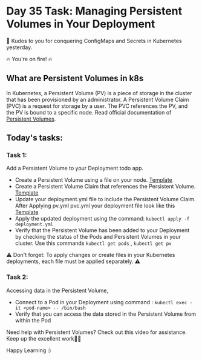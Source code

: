 # Day 35 Task: Managing Persistent Volumes in Your Deployment
🙌 Kudos to you for conquering ConfigMaps and Secrets in Kubernetes yesterday.

🔥 You're on fire! 🔥

## What are Persistent Volumes in k8s
In Kubernetes, a Persistent Volume (PV) is a piece of storage in the cluster that has been provisioned by an administrator. A Persistent Volume Claim (PVC) is a request for storage by a user. The PVC references the PV, and the PV is bound to a specific node. Read official documentation of [Persistent Volumes](https://kubernetes.io/docs/concepts/storage/persistent-volumes/). 

## Today's tasks:
### Task 1:
Add a Persistent Volume to your Deployment todo app.
- Create a Persistent Volume using a file on your node. [Template](https://github.com/LondheShubham153/90DaysOfDevOps/blob/94e3970819e097a5b8edea40fe565d583419f912/2023/day36/pv.yml)
- Create a Persistent Volume Claim that references the Persistent Volume. [Template](https://github.com/LondheShubham153/90DaysOfDevOps/blob/94e3970819e097a5b8edea40fe565d583419f912/2023/day36/pvc.yml)
- Update your deployment.yml file to include the Persistent Volume Claim. After Applying pv.yml pvc.yml your deployment file look like this [Template](https://github.com/LondheShubham153/90DaysOfDevOps/blob/94e3970819e097a5b8edea40fe565d583419f912/2023/day36/Deployment.yml)
- Apply the updated deployment using the command: `kubectl apply -f deployment.yml`
- Verify that the Persistent Volume has been added to your Deployment by checking the status of the Pods and Persistent Volumes in your cluster. Use this commands `kubectl get pods` ,
`kubectl get pv`

⚠️ Don't forget: To apply changes or create files in your Kubernetes deployments, each file must be applied separately. ⚠️

### Task 2:
Accessing data in the Persistent Volume,
- Connect to a Pod in your Deployment using command : `kubectl exec -it <pod-name> -- /bin/bash
`
- Verify that you can access the data stored in the Persistent Volume from within the Pod

Need help with Persistent Volumes? Check out this video for assistance.
Keep up the excellent work🙌💥

Happy Learning :)
